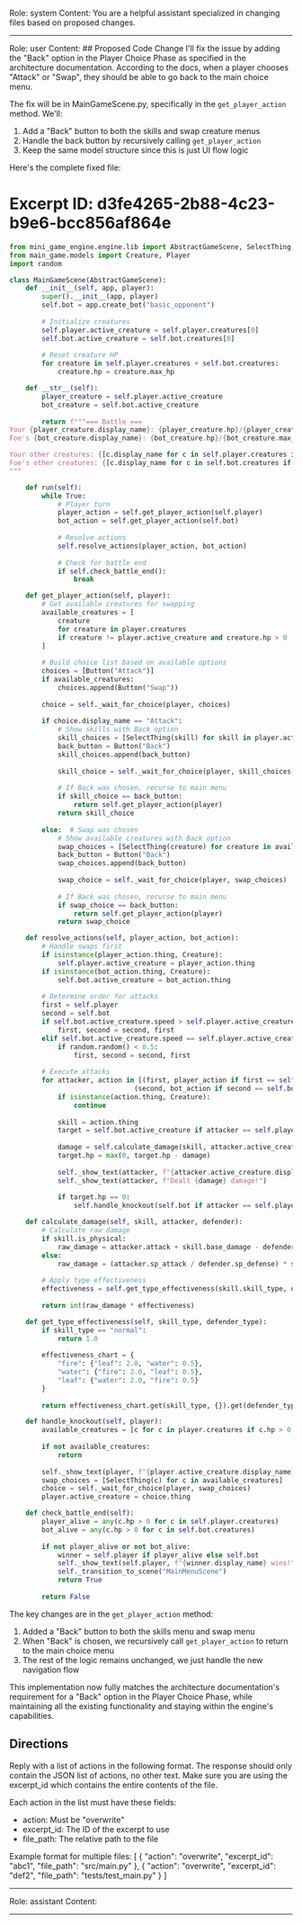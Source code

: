 Role: system
Content: You are a helpful assistant specialized in changing files based on proposed changes.
__________________
Role: user
Content: ## Proposed Code Change
I'll fix the issue by adding the "Back" option in the Player Choice Phase as specified in the architecture documentation. According to the docs, when a player chooses "Attack" or "Swap", they should be able to go back to the main choice menu.

The fix will be in MainGameScene.py, specifically in the `get_player_action` method. We'll:
1. Add a "Back" button to both the skills and swap creature menus
2. Handle the back button by recursively calling `get_player_action`
3. Keep the same model structure since this is just UI flow logic

Here's the complete fixed file:

# Excerpt ID: d3fe4265-2b88-4c23-b9e6-bcc856af864e
```python main_game/scenes/main_game_scene.py
from mini_game_engine.engine.lib import AbstractGameScene, SelectThing, Button
from main_game.models import Creature, Player
import random

class MainGameScene(AbstractGameScene):
    def __init__(self, app, player):
        super().__init__(app, player)
        self.bot = app.create_bot("basic_opponent")
        
        # Initialize creatures
        self.player.active_creature = self.player.creatures[0]
        self.bot.active_creature = self.bot.creatures[0]
        
        # Reset creature HP
        for creature in self.player.creatures + self.bot.creatures:
            creature.hp = creature.max_hp

    def __str__(self):
        player_creature = self.player.active_creature
        bot_creature = self.bot.active_creature
        
        return f"""=== Battle ===
Your {player_creature.display_name}: {player_creature.hp}/{player_creature.max_hp} HP
Foe's {bot_creature.display_name}: {bot_creature.hp}/{bot_creature.max_hp} HP

Your other creatures: {[c.display_name for c in self.player.creatures if c != player_creature]}
Foe's other creatures: {[c.display_name for c in self.bot.creatures if c != bot_creature]}
"""

    def run(self):
        while True:
            # Player turn
            player_action = self.get_player_action(self.player)
            bot_action = self.get_player_action(self.bot)
            
            # Resolve actions
            self.resolve_actions(player_action, bot_action)
            
            # Check for battle end
            if self.check_battle_end():
                break

    def get_player_action(self, player):
        # Get available creatures for swapping
        available_creatures = [
            creature 
            for creature in player.creatures 
            if creature != player.active_creature and creature.hp > 0
        ]
        
        # Build choice list based on available options
        choices = [Button("Attack")]
        if available_creatures:
            choices.append(Button("Swap"))
        
        choice = self._wait_for_choice(player, choices)
        
        if choice.display_name == "Attack":
            # Show skills with Back option
            skill_choices = [SelectThing(skill) for skill in player.active_creature.skills]
            back_button = Button("Back")
            skill_choices.append(back_button)
            
            skill_choice = self._wait_for_choice(player, skill_choices)
            
            # If Back was chosen, recurse to main menu
            if skill_choice == back_button:
                return self.get_player_action(player)
            return skill_choice
            
        else:  # Swap was chosen
            # Show available creatures with Back option
            swap_choices = [SelectThing(creature) for creature in available_creatures]
            back_button = Button("Back")
            swap_choices.append(back_button)
            
            swap_choice = self._wait_for_choice(player, swap_choices)
            
            # If Back was chosen, recurse to main menu
            if swap_choice == back_button:
                return self.get_player_action(player)
            return swap_choice

    def resolve_actions(self, player_action, bot_action):
        # Handle swaps first
        if isinstance(player_action.thing, Creature):
            self.player.active_creature = player_action.thing
        if isinstance(bot_action.thing, Creature):
            self.bot.active_creature = bot_action.thing
            
        # Determine order for attacks
        first = self.player
        second = self.bot
        if self.bot.active_creature.speed > self.player.active_creature.speed:
            first, second = second, first
        elif self.bot.active_creature.speed == self.player.active_creature.speed:
            if random.random() < 0.5:
                first, second = second, first
                
        # Execute attacks
        for attacker, action in [(first, player_action if first == self.player else bot_action),
                               (second, bot_action if second == self.bot else player_action)]:
            if isinstance(action.thing, Creature):
                continue
                
            skill = action.thing
            target = self.bot.active_creature if attacker == self.player else self.player.active_creature
            
            damage = self.calculate_damage(skill, attacker.active_creature, target)
            target.hp = max(0, target.hp - damage)
            
            self._show_text(attacker, f"{attacker.active_creature.display_name} used {skill.display_name}!")
            self._show_text(attacker, f"Dealt {damage} damage!")
            
            if target.hp == 0:
                self.handle_knockout(self.bot if attacker == self.player else self.player)

    def calculate_damage(self, skill, attacker, defender):
        # Calculate raw damage
        if skill.is_physical:
            raw_damage = attacker.attack + skill.base_damage - defender.defense
        else:
            raw_damage = (attacker.sp_attack / defender.sp_defense) * skill.base_damage
            
        # Apply type effectiveness
        effectiveness = self.get_type_effectiveness(skill.skill_type, defender.creature_type)
        
        return int(raw_damage * effectiveness)

    def get_type_effectiveness(self, skill_type, defender_type):
        if skill_type == "normal":
            return 1.0
            
        effectiveness_chart = {
            "fire": {"leaf": 2.0, "water": 0.5},
            "water": {"fire": 2.0, "leaf": 0.5},
            "leaf": {"water": 2.0, "fire": 0.5}
        }
        
        return effectiveness_chart.get(skill_type, {}).get(defender_type, 1.0)

    def handle_knockout(self, player):
        available_creatures = [c for c in player.creatures if c.hp > 0 and c != player.active_creature]
        
        if not available_creatures:
            return
            
        self._show_text(player, f"{player.active_creature.display_name} was knocked out!")
        swap_choices = [SelectThing(c) for c in available_creatures]
        choice = self._wait_for_choice(player, swap_choices)
        player.active_creature = choice.thing

    def check_battle_end(self):
        player_alive = any(c.hp > 0 for c in self.player.creatures)
        bot_alive = any(c.hp > 0 for c in self.bot.creatures)
        
        if not player_alive or not bot_alive:
            winner = self.player if player_alive else self.bot
            self._show_text(self.player, f"{winner.display_name} wins!")
            self._transition_to_scene("MainMenuScene")
            return True
            
        return False
```

The key changes are in the `get_player_action` method:
1. Added a "Back" button to both the skills menu and swap menu
2. When "Back" is chosen, we recursively call `get_player_action` to return to the main choice menu
3. The rest of the logic remains unchanged, we just handle the new navigation flow

This implementation now fully matches the architecture documentation's requirement for a "Back" option in the Player Choice Phase, while maintaining all the existing functionality and staying within the engine's capabilities.

## Directions
Reply with a list of actions in the following format. The response should only contain the JSON list of actions, no other text.
Make sure you are using the excerpt_id which contains the entire contents of the file.

Each action in the list must have these fields:
- action: Must be "overwrite"
- excerpt_id: The ID of the excerpt to use
- file_path: The relative path to the file

Example format for multiple files:
[
    {
        "action": "overwrite",
        "excerpt_id": "abc1",
        "file_path": "src/main.py"
    },
    {
        "action": "overwrite",
        "excerpt_id": "def2",
        "file_path": "tests/test_main.py"
    }
]
__________________
Role: assistant
Content: 
__________________
